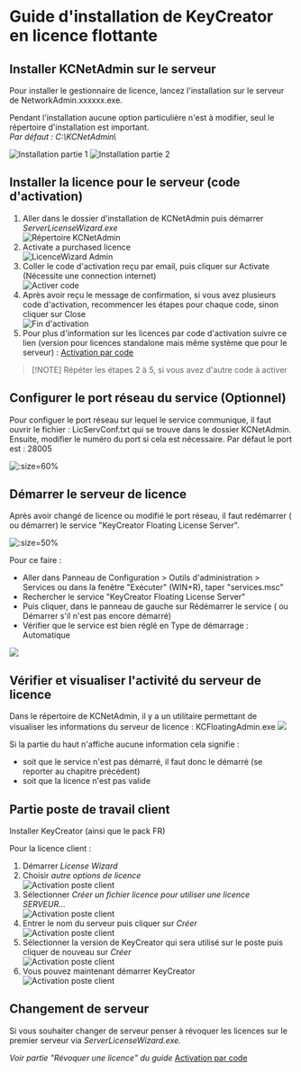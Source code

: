 # Guide d'installation de KeyCreator en licence flottante

## Installer KCNetAdmin sur le serveur

Pour installer le gestionnaire de licence, lancez l'installation sur le serveur de NetworkAdmin.xxxxxx.exe.

Pendant l'installation aucune option particulière n'est à modifier, seul le répertoire d'installation est important.  
_Par défaut : C:\KCNetAdmin\\_

![Installation partie 1](guide-dinstallation-serveur/install1.png ':size=49%') ![Installation partie 2](guide-dinstallation-serveur/install2.png ':size=49%')

## Installer la licence pour le serveur (code d'activation)

1. Aller dans le dossier d'installation de KCNetAdmin puis démarrer _ServerLicenseWizard.exe_  
   ![Répertoire KCNetAdmin](guide-dinstallation-serveur/repKCNetAdmin.png ":size=60%")
2. Activate a purchased licence  
   ![LicenceWizard Admin](guide-dinstallation-serveur/ActivateLicence.png ":size=60%")
3. Coller le code d'activation reçu par email, puis cliquer sur Activate (Nécessite une connection internet)  
   ![Activer code](guide-dinstallation-serveur/ActivateLicence2.png ":size=60%")  
4. Après avoir reçu le message de confirmation, si vous avez plusieurs code d'activation, recommencer les étapes pour chaque code, sinon cliquer sur Close  
   ![Fin d'activation](guide-dinstallation-serveur/ActivateLicence3.png ":size=60%")  
5. Pour plus d'information sur les licences par code d'activation suivre ce lien (version pour licences standalone mais même système que pour le serveur) : [Activation par code](/licences/activation-par-code)

>[!NOTE] Répéter les étapes 2 à 5, si vous avez d'autre code à activer

## Configurer le port réseau du service (Optionnel)

Pour configuer le port réseau sur lequel le service communique, il faut ouvrir le fichier : LicServConf.txt qui se trouve dans le dossier KCNetAdmin. Ensuite, modifier le numéro du port si cela est nécessaire. Par défaut le port est : 28005

![](guide-dinstallation-serveur/LicServConf.png ":size=60%")

## Démarrer le serveur de licence

Après avoir changé de licence ou modifié le port réseau, il faut redémarrer ( ou démarrer) le service "KeyCreator Floating License Server".

![](guide-dinstallation-serveur/run_services.png ":size=50%")

Pour ce faire :

- Aller dans Panneau de Configuration > Outils d'administration > Services ou dans la fenêtre "Exécuter" (WIN+R), taper "services.msc"
- Rechercher le service "KeyCreator Floating License Server"
- Puis cliquer, dans le panneau de gauche sur Rédémarrer le service ( ou Démarrer s'il n'est pas encore démarré)
- Vérifier que le service est bien réglé en Type de démarrage : Automatique

![](guide-dinstallation-serveur/Services.png )

## Vérifier et visualiser l'activité du serveur de licence

Dans le répertoire de KCNetAdmin, il y a un utilitaire permettant de visualiser les informations du serveur de licence : KCFloatingAdmin.exe
![](guide-dinstallation-serveur/AdminTool.png)

Si la partie du haut n'affiche aucune information cela signifie :

- soit que le service n'est pas démarré, il faut donc le démarré (se reporter au chapitre précédent)
- soit que la licence n'est pas valide

## Partie poste de travail client

Installer KeyCreator (ainsi que le pack FR)

Pour la licence client :

1. Démarrer _License Wizard_
2. Choisir *autre options de licence*  
   ![Activation poste client](guide-dinstallation-serveur/ActLicClient1.png ":size=60%")
3. Sélectionner _Créer un fichier licence pour utiliser une licence SERVEUR..._  
   ![Activation poste client](guide-dinstallation-serveur/ActLicClient2.png ":size=60%")
4. Entrer le nom du serveur puis cliquer sur _Créer_  
   ![Activation poste client](guide-dinstallation-serveur/ActLicClient3.png ":size=60%")
5. Sélectionner la version de KeyCreator qui sera utilisé sur le poste puis cliquer de nouveau sur _Créer_  
   ![Activation poste client](guide-dinstallation-serveur/ActLicClient4.png ":size=60%")
6. Vous pouvez maintenant démarrer KeyCreator  
   ![Activation poste client](guide-dinstallation-serveur/ActLicClient5.png ":size=60%")

## Changement de serveur

Si vous souhaiter changer de serveur penser à révoquer les licences sur le premier serveur via _ServerLicenseWizard.exe._

_Voir partie "Révoquer une licence" du guide_ [Activation par code](/licences/activation-par-code?id=révoquer-une-licence)
